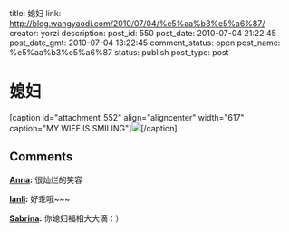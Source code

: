 title: 媳妇
link: http://blog.wangyaodi.com/2010/07/04/%e5%aa%b3%e5%a6%87/
creator: yorzi
description: 
post_id: 550
post_date: 2010-07-04 21:22:45
post_date_gmt: 2010-07-04 13:22:45
comment_status: open
post_name: %e5%aa%b3%e5%a6%87
status: publish
post_type: post

# 媳妇

[caption id="attachment_552" align="aligncenter" width="617" caption="MY WIFE IS SMILING"][![](/wp-content/uploads/2010/07/Screen-shot-2010-07-04-at-9.17.26-PM.png)](http://blog.wangyaodi.com/wp-content/uploads/2010/07/Screen-shot-2010-07-04-at-9.17.26-PM.png)[/caption]

## Comments

**[Anna](#620 "2010-07-06 10:12:16"):** 很灿烂的笑容

**[lanli](#621 "2010-07-07 12:22:18"):** 好乖哦~~~

**[Sabrina](#622 "2010-07-12 00:08:23"):** 你媳妇福相大大滴：）

